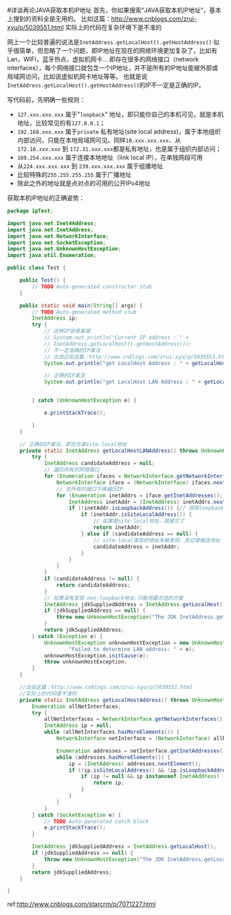 #详谈再论JAVA获取本机IP地址
首先，你如果搜索“JAVA获取本机IP地址”，基本上搜到的资料全是无用的。
比如这篇：http://www.cnblogs.com/zrui-xyu/p/5039551.html
实际上的代码在复杂环境下是不准的


网上一个比较普遍的说法是`InetAddress.getLocalHost().getHostAddress()`
似乎很简单，但忽略了一个问题，即IP地址在现在的网络环境更加复杂了，比如有Lan，WIFI，蓝牙热点，虚拟机网卡...
即存在很多的网络接口（network interfaces），每个网络接口就包含一个IP地址，并不是所有的IP地址能被外部或局域网访问，比如说虚拟机网卡地址等等。
也就是说`InetAddress.getLocalHost().getHostAddress()`的IP不一定是正确的IP。

写代码前，先明确一些规则：

* `127.xxx.xxx.xxx` 属于"`loopback`" 地址，即只能你自己的本机可见，就是本机地址，比较常见的有`127.0.0.1`；
* `192.168.xxx.xxx` 属于`private` 私有地址(site local address)，属于本地组织内部访问，只能在本地局域网可见。同样`10.xxx.xxx.xxx`、从`172.16.xxx.xxx` 到 `172.31.xxx.xxx`都是私有地址，也是属于组织内部访问；
* `169.254.xxx.xxx` 属于连接本地地址（link local IP），在单独网段可用
* 从`224.xxx.xxx.xxx` 到 `239.xxx.xxx.xxx` 属于组播地址
* 比较特殊的`255.255.255.255` 属于广播地址
* 除此之外的地址就是点对点的可用的公开IPv4地址
 

获取本机IP地址的正确姿势：
```java
package ipTest;

import java.net.Inet4Address;
import java.net.InetAddress;
import java.net.NetworkInterface;
import java.net.SocketException;
import java.net.UnknownHostException;
import java.util.Enumeration;

public class Test {

    public Test() {
        // TODO Auto-generated constructor stub
    }

    public static void main(String[] args) {
        // TODO Auto-generated method stub
        InetAddress ip;
        try {
            // 这种IP容易拿错
            // System.out.println("Current IP address : " +
            // InetAddress.getLocalHost().getHostAddress());
            // 不一定准确的IP拿法
            // 出自比如这篇：http://www.cnblogs.com/zrui-xyu/p/5039551.html
            System.out.println("get LocalHost Address : " + getLocalHostAddress().getHostAddress());

            // 正确的IP拿法
            System.out.println("get LocalHost LAN Address : " + getLocalHostLANAddress().getHostAddress());


        } catch (UnknownHostException e) {

            e.printStackTrace();

        }
    }

    // 正确的IP拿法，即优先拿site-local地址
    private static InetAddress getLocalHostLANAddress() throws UnknownHostException {
        try {
            InetAddress candidateAddress = null;
            // 遍历所有的网络接口
            for (Enumeration ifaces = NetworkInterface.getNetworkInterfaces(); ifaces.hasMoreElements();) {
                NetworkInterface iface = (NetworkInterface) ifaces.nextElement();
                // 在所有的接口下再遍历IP
                for (Enumeration inetAddrs = iface.getInetAddresses(); inetAddrs.hasMoreElements();) {
                    InetAddress inetAddr = (InetAddress) inetAddrs.nextElement();
                    if (!inetAddr.isLoopbackAddress()) {// 排除loopback类型地址
                        if (inetAddr.isSiteLocalAddress()) {
                            // 如果是site-local地址，就是它了
                            return inetAddr;
                        } else if (candidateAddress == null) {
                            // site-local类型的地址未被发现，先记录候选地址
                            candidateAddress = inetAddr;
                        }
                    }
                }
            }
            if (candidateAddress != null) {
                return candidateAddress;
            }
            // 如果没有发现 non-loopback地址.只能用最次选的方案
            InetAddress jdkSuppliedAddress = InetAddress.getLocalHost();
            if (jdkSuppliedAddress == null) {
                throw new UnknownHostException("The JDK InetAddress.getLocalHost() method unexpectedly returned null.");
            }
            return jdkSuppliedAddress;
        } catch (Exception e) {
            UnknownHostException unknownHostException = new UnknownHostException(
                    "Failed to determine LAN address: " + e);
            unknownHostException.initCause(e);
            throw unknownHostException;
        }
    }

    //出自这篇：http://www.cnblogs.com/zrui-xyu/p/5039551.html
    //实际上的代码是不准的
    private static InetAddress getLocalHostAddress() throws UnknownHostException {
        Enumeration allNetInterfaces;
        try {
            allNetInterfaces = NetworkInterface.getNetworkInterfaces();
            InetAddress ip = null;
            while (allNetInterfaces.hasMoreElements()) {
                NetworkInterface netInterface = (NetworkInterface) allNetInterfaces.nextElement();

                Enumeration addresses = netInterface.getInetAddresses();
                while (addresses.hasMoreElements()) {
                    ip = (InetAddress) addresses.nextElement();
                    if (!ip.isSiteLocalAddress() && !ip.isLoopbackAddress() && ip.getHostAddress().indexOf(":") == -1) {
                        if (ip != null && ip instanceof Inet4Address) {
                            return ip;
                        }
                    }
                }
            }
        } catch (SocketException e) {
            // TODO Auto-generated catch block
            e.printStackTrace();
        }

        InetAddress jdkSuppliedAddress = InetAddress.getLocalHost();
        if (jdkSuppliedAddress == null) {
            throw new UnknownHostException("The JDK InetAddress.getLocalHost() method unexpectedly returned null.");
        }
        return jdkSuppliedAddress;
    }

}
```
ref:http://www.cnblogs.com/starcrm/p/7071227.html